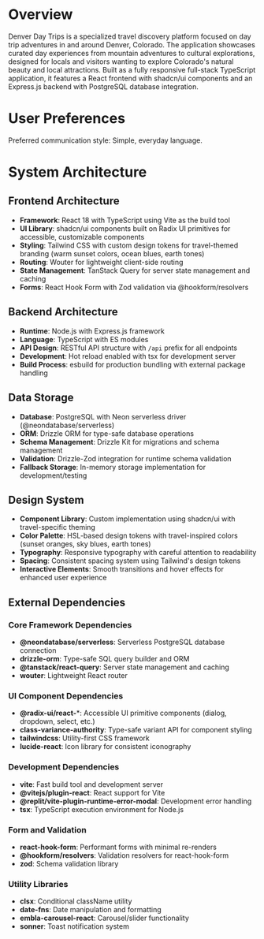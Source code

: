 # Overview

Denver Day Trips is a specialized travel discovery platform focused on day trip adventures in and around Denver, Colorado. The application showcases curated day experiences from mountain adventures to cultural explorations, designed for locals and visitors wanting to explore Colorado's natural beauty and local attractions. Built as a fully responsive full-stack TypeScript application, it features a React frontend with shadcn/ui components and an Express.js backend with PostgreSQL database integration.

# User Preferences

Preferred communication style: Simple, everyday language.

# System Architecture

## Frontend Architecture
- **Framework**: React 18 with TypeScript using Vite as the build tool
- **UI Library**: shadcn/ui components built on Radix UI primitives for accessible, customizable components
- **Styling**: Tailwind CSS with custom design tokens for travel-themed branding (warm sunset colors, ocean blues, earth tones)
- **Routing**: Wouter for lightweight client-side routing
- **State Management**: TanStack Query for server state management and caching
- **Forms**: React Hook Form with Zod validation via @hookform/resolvers

## Backend Architecture
- **Runtime**: Node.js with Express.js framework
- **Language**: TypeScript with ES modules
- **API Design**: RESTful API structure with `/api` prefix for all endpoints
- **Development**: Hot reload enabled with tsx for development server
- **Build Process**: esbuild for production bundling with external package handling

## Data Storage
- **Database**: PostgreSQL with Neon serverless driver (@neondatabase/serverless)
- **ORM**: Drizzle ORM for type-safe database operations
- **Schema Management**: Drizzle Kit for migrations and schema management
- **Validation**: Drizzle-Zod integration for runtime schema validation
- **Fallback Storage**: In-memory storage implementation for development/testing

## Design System
- **Component Library**: Custom implementation using shadcn/ui with travel-specific theming
- **Color Palette**: HSL-based design tokens with travel-inspired colors (sunset oranges, sky blues, earth tones)
- **Typography**: Responsive typography with careful attention to readability
- **Spacing**: Consistent spacing system using Tailwind's design tokens
- **Interactive Elements**: Smooth transitions and hover effects for enhanced user experience

## External Dependencies

### Core Framework Dependencies
- **@neondatabase/serverless**: Serverless PostgreSQL database connection
- **drizzle-orm**: Type-safe SQL query builder and ORM
- **@tanstack/react-query**: Server state management and caching
- **wouter**: Lightweight React router

### UI Component Dependencies
- **@radix-ui/react-***: Accessible UI primitive components (dialog, dropdown, select, etc.)
- **class-variance-authority**: Type-safe variant API for component styling
- **tailwindcss**: Utility-first CSS framework
- **lucide-react**: Icon library for consistent iconography

### Development Dependencies
- **vite**: Fast build tool and development server
- **@vitejs/plugin-react**: React support for Vite
- **@replit/vite-plugin-runtime-error-modal**: Development error handling
- **tsx**: TypeScript execution environment for Node.js

### Form and Validation
- **react-hook-form**: Performant forms with minimal re-renders
- **@hookform/resolvers**: Validation resolvers for react-hook-form
- **zod**: Schema validation library

### Utility Libraries
- **clsx**: Conditional className utility
- **date-fns**: Date manipulation and formatting
- **embla-carousel-react**: Carousel/slider functionality
- **sonner**: Toast notification system